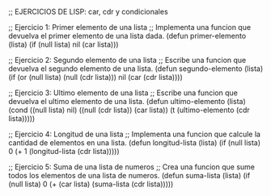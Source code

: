 ;; EJERCICIOS DE LISP: car, cdr y condicionales 

;; Ejercicio 1: Primer elemento de una lista
;;  Implementa una funcion que devuelva el primer elemento de una lista dada.
(defun primer-elemento (lista)
  (if (null lista)
      nil
      (car lista)))

;; Ejercicio 2: Segundo elemento de una lista
;;  Escribe una funcion que devuelva el segundo elemento de una lista.
(defun segundo-elemento (lista)
  (if (or (null lista) (null (cdr lista)))
      nil
      (car (cdr lista))))

;; Ejercicio 3: Ultimo elemento de una lista
;; Escribe una funcion que devuelva el ultimo elemento de una lista.
(defun ultimo-elemento (lista)
  (cond
    ((null lista) nil)
    ((null (cdr lista)) (car lista))
    (t (ultimo-elemento (cdr lista)))))

;; Ejercicio 4: Longitud de una lista
;; Implementa una funcion que calcule la cantidad de elementos en una lista.
(defun longitud-lista (lista)
  (if (null lista)
      0
      (+ 1 (longitud-lista (cdr lista)))))

;; Ejercicio 5: Suma de una lista de numeros
;;  Crea una funcion que sume todos los elementos de una lista de numeros.
(defun suma-lista (lista)
  (if (null lista)
      0
      (+ (car lista) (suma-lista (cdr lista)))))

